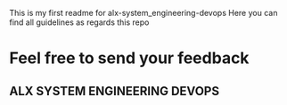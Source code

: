 This is my first readme for alx-system_engineering-devops
Here you can find all guidelines as regards this repo 

# Feel free to send your feedback 
## ALX SYSTEM ENGINEERING DEVOPS 
